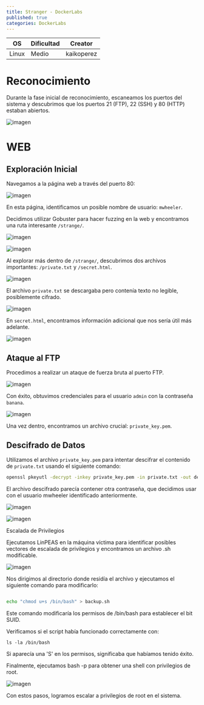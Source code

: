 ```yaml
---
title: Stranger - DockerLabs
published: true
categories: DockerLabs
---
```



| OS     | Dificultad  | Creator           |
| ------ | ----------- | -------------     | 
| Linux  |  Medio      | kaikoperez        | 

# Reconocimiento

Durante la fase inicial de reconocimiento, escaneamos los puertos del sistema y descubrimos que los puertos 21 (FTP), 22 (SSH) y 80 (HTTP) estaban abiertos.

![imagen](https://github.com/romabri/romabri.github.io/assets/51706860/b131dc82-96d7-4a0c-8d15-99842a092bd4)

# WEB

## Exploración Inicial

Navegamos a la página web a través del puerto 80:

![imagen](https://github.com/romabri/romabri.github.io/assets/51706860/2666775d-533f-4616-acda-a4650d9ae479)

En esta página, identificamos un posible nombre de usuario: `mwheeler`.

Decidimos utilizar Gobuster para hacer fuzzing en la web y encontramos una ruta interesante `/strange/`.

![imagen](https://github.com/romabri/romabri.github.io/assets/51706860/480c6c84-d99b-4448-ae37-9446f204cfc8)

![imagen](https://github.com/romabri/romabri.github.io/assets/51706860/fa64447e-e136-4d3f-b801-7509e4bfe9e6)

Al explorar más dentro de `/strange/`, descubrimos dos archivos importantes: `/private.txt` y `/secret.html`.

![imagen](https://github.com/romabri/romabri.github.io/assets/51706860/2a354fcc-24c1-4317-8fc0-6b5cf4407041)


El archivo `private.txt` se descargaba pero contenía texto no legible, posiblemente cifrado.

![imagen](https://github.com/romabri/romabri.github.io/assets/51706860/d2319303-6925-4c8f-8a59-13c218bb6306)

En `secret.html`, encontramos información adicional que nos sería útil más adelante.

![imagen](https://github.com/romabri/romabri.github.io/assets/51706860/52fdeeab-082f-499a-9e88-d72ff15110a9)

## Ataque al FTP

Procedimos a realizar un ataque de fuerza bruta al puerto FTP.

![imagen](https://github.com/romabri/romabri.github.io/assets/51706860/8269442c-b4ef-45f8-a4a7-24d59fcc4312)

Con éxito, obtuvimos credenciales para el usuario `admin` con la contraseña `banana`.

![imagen](https://github.com/romabri/romabri.github.io/assets/51706860/4e73963d-3d62-4848-8891-9f5188c3120e)

Una vez dentro, encontramos un archivo crucial: `private_key.pem`.

## Descifrado de Datos

Utilizamos el archivo `private_key.pem` para intentar descifrar el contenido de `private.txt` usando el siguiente comando:

```bash
openssl pkeyutl -decrypt -inkey private_key.pem -in private.txt -out decrypted_file.txt
```

El archivo descifrado parecía contener otra contraseña, que decidimos usar con el usuario mwheeler identificado anteriormente.

![imagen](https://github.com/romabri/romabri.github.io/assets/51706860/716c8278-5f53-4421-a5ca-aecc23125422)

![imagen](https://github.com/romabri/romabri.github.io/assets/51706860/3e59891f-35a4-42c3-b855-14f84fba7fd7)

Escalada de Privilegios

Ejecutamos LinPEAS en la máquina víctima para identificar posibles vectores de escalada de privilegios y encontramos un archivo .sh modificable.

![imagen](https://github.com/romabri/romabri.github.io/assets/51706860/901fbb8a-2957-4982-8120-ebeaf400b11e)

Nos dirigimos al directorio donde residía el archivo y ejecutamos el siguiente comando para modificarlo:

``` bash

echo "chmod u+s /bin/bash" > backup.sh
```
Este comando modificaría los permisos de /bin/bash para establecer el bit SUID.

Verificamos si el script había funcionado correctamente con:

```
ls -la /bin/bash
```

Si aparecía una 'S' en los permisos, significaba que habíamos tenido éxito.

Finalmente, ejecutamos bash -p para obtener una shell con privilegios de root.

![imagen](https://github.com/romabri/romabri.github.io/assets/51706860/0740505d-325a-42a8-a31c-9441ed38d0b3)

Con estos pasos, logramos escalar a privilegios de root en el sistema.
